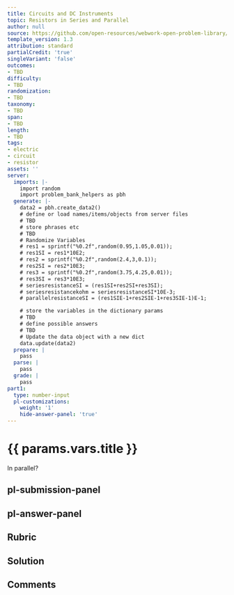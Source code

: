 ```yaml
---
title: Circuits and DC Instruments
topic: Resistors in Series and Parallel
author: null
source: https://github.com/open-resources/webwork-open-problem-library/tree/master/Contrib/BrockPhysics/College_Physics_Urone/21.Circuits_and_DC_Instruments/21-01.Resistors_in_Series_and_Parallel/NU_U17_21_01_002.pg
template_version: 1.3
attribution: standard
partialCredit: 'true'
singleVariant: 'false'
outcomes:
- TBD
difficulty:
- TBD
randomization:
- TBD
taxonomy:
- TBD
span:
- TBD
length:
- TBD
tags:
- electric
- circuit
- resistor
assets: ''
server:
  imports: |-
    import random
    import problem_bank_helpers as pbh
  generate: |-
    data2 = pbh.create_data2()
    # define or load names/items/objects from server files
    # TBD
    # store phrases etc
    # TBD
    # Randomize Variables
    # res1 = sprintf("%0.2f",random(0.95,1.05,0.01));
    # res1SI = res1*10E2;
    # res2 = sprintf("%0.2f",random(2.4,3,0.1));
    # res2SI = res2*10E3;
    # res3 = sprintf("%0.2f",random(3.75,4.25,0.01));
    # res3SI = res3*10E3;
    # seriesresistanceSI = (res1SI+res2SI+res3SI);
    # seriesresistancekohm = seriesresistanceSI*10E-3;
    # parallelresistanceSI = (res1SIE-1+res2SIE-1+res3SIE-1)E-1;

    # store the variables in the dictionary params
    # TBD
    # define possible answers
    # TBD
    # Update the data object with a new dict
    data.update(data2)
  prepare: |
    pass
  parse: |
    pass
  grade: |
    pass
part1:
  type: number-input
  pl-customizations:
    weight: '1'
    hide-answer-panel: 'true'
---
```


# {{ params.vars.title }} 


In parallel?


## pl-submission-panel 


## pl-answer-panel 


## Rubric 


## Solution 


## Comments 


